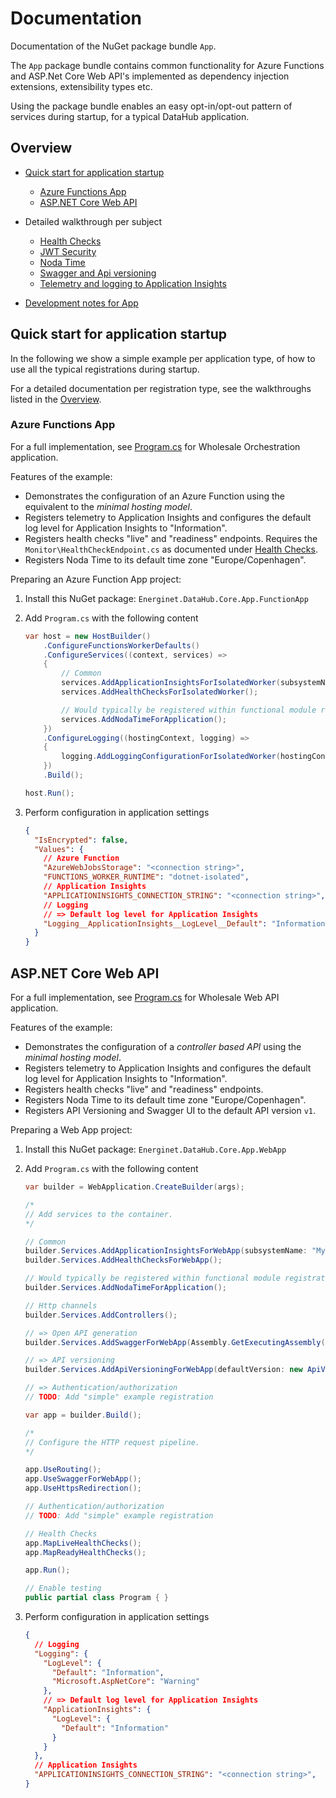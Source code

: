 # Documentation

Documentation of the NuGet package bundle `App`.

The `App` package bundle contains common functionality for Azure Functions and ASP.Net Core Web API's implemented as dependency injection extensions, extensibility types etc.

Using the package bundle enables an easy opt-in/opt-out pattern of services during startup, for a typical DataHub application.

## Overview

- [Quick start for application startup](#quick-start-for-application-startup)
    - [Azure Functions App](#azure-functions-app)
    - [ASP.NET Core Web API](#aspnet-core-web-api)

- Detailed walkthrough per subject
    - [Health Checks](./registrations/health-checks.md)
    - [JWT Security](./registrations/authorization.md)
    - [Noda Time](./registrations/noda-time.md)
    - [Swagger and Api versioning](./registrations/swagger-api-version.md)
    - [Telemetry and logging to Application Insights](./registrations/telemetry.md)

- [Development notes for App](development.md)

## Quick start for application startup

In the following we show a simple example per application type, of how to use all the typical registrations during startup.

For a detailed documentation per registration type, see the walkthroughs listed in the [Overview](#overview).

### Azure Functions App

For a full implementation, see [Program.cs](https://github.com/Energinet-DataHub/opengeh-wholesale/blob/main/source/dotnet/wholesale-api/Orchestration/Program.cs) for Wholesale Orchestration application.

Features of the example:

- Demonstrates the configuration of an Azure Function using the equivalent to the _minimal hosting model_.
- Registers telemetry to Application Insights and configures the default log level for Application Insights to "Information".
- Registers health checks "live" and "readiness" endpoints. Requires the `Monitor\HealthCheckEndpoint.cs` as documented under [Health Checks](./registrations/health-checks.md#preparing-an-azure-function-app-project).
- Registers Noda Time to its default time zone "Europe/Copenhagen".

Preparing an Azure Function App project:

1) Install this NuGet package: `Energinet.DataHub.Core.App.FunctionApp`

1) Add `Program.cs` with the following content

   ```cs
   var host = new HostBuilder()
       .ConfigureFunctionsWorkerDefaults()
       .ConfigureServices((context, services) =>
       {
           // Common
           services.AddApplicationInsightsForIsolatedWorker(subsystemName: "MySubsystem");
           services.AddHealthChecksForIsolatedWorker();

           // Would typically be registered within functional module registration methods instead of here.
           services.AddNodaTimeForApplication();
       })
       .ConfigureLogging((hostingContext, logging) =>
       {
           logging.AddLoggingConfigurationForIsolatedWorker(hostingContext);
       })
       .Build();

   host.Run();

   ```

1) Perform configuration in application settings

   ```json
   {
     "IsEncrypted": false,
     "Values": {
       // Azure Function
       "AzureWebJobsStorage": "<connection string>",
       "FUNCTIONS_WORKER_RUNTIME": "dotnet-isolated",
       // Application Insights
       "APPLICATIONINSIGHTS_CONNECTION_STRING": "<connection string>",
       // Logging
       // => Default log level for Application Insights
       "Logging__ApplicationInsights__LogLevel__Default": "Information",
     }
   }

   ```

## ASP.NET Core Web API

For a full implementation, see [Program.cs](https://github.com/Energinet-DataHub/opengeh-wholesale/blob/main/source/dotnet/wholesale-api/WebApi/Program.cs) for Wholesale Web API application.

Features of the example:

- Demonstrates the configuration of a _controller based API_ using the _minimal hosting model_.
- Registers telemetry to Application Insights and configures the default log level for Application Insights to "Information".
- Registers health checks "live" and "readiness" endpoints.
- Registers Noda Time to its default time zone "Europe/Copenhagen".
- Registers API Versioning and Swagger UI to the default API version `v1`.

Preparing a Web App project:

1) Install this NuGet package: `Energinet.DataHub.Core.App.WebApp`

1) Add `Program.cs` with the following content

   ```cs
   var builder = WebApplication.CreateBuilder(args);

   /*
   // Add services to the container.
   */

   // Common
   builder.Services.AddApplicationInsightsForWebApp(subsystemName: "MySubsystem");
   builder.Services.AddHealthChecksForWebApp();

   // Would typically be registered within functional module registration methods instead of here.
   builder.Services.AddNodaTimeForApplication();

   // Http channels
   builder.Services.AddControllers();

   // => Open API generation
   builder.Services.AddSwaggerForWebApp(Assembly.GetExecutingAssembly(), swaggerUITitle: "My Web API");

   // => API versioning
   builder.Services.AddApiVersioningForWebApp(defaultVersion: new ApiVersion(1, 0));

   // => Authentication/authorization
   // TODO: Add "simple" example registration

   var app = builder.Build();

   /*
   // Configure the HTTP request pipeline.
   */

   app.UseRouting();
   app.UseSwaggerForWebApp();
   app.UseHttpsRedirection();

   // Authentication/authorization
   // TODO: Add "simple" example registration

   // Health Checks
   app.MapLiveHealthChecks();
   app.MapReadyHealthChecks();

   app.Run();

   // Enable testing
   public partial class Program { }
   ```

1) Perform configuration in application settings

   ```json
   {
     // Logging
     "Logging": {
       "LogLevel": {
         "Default": "Information",
         "Microsoft.AspNetCore": "Warning"
       },
       // => Default log level for Application Insights
       "ApplicationInsights": {
         "LogLevel": {
           "Default": "Information"
         }
       }
     },
     // Application Insights
     "APPLICATIONINSIGHTS_CONNECTION_STRING": "<connection string>",
   }
   ```
